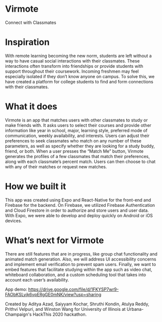# Virmote
Connect with Classmates

# Inspiration
With remote learning becoming the new norm, students are left without a way to have casual social interactions with their classmates. These interactions often transform into friendships or provide students with support throughout their coursework. Incoming freshmen may feel especially isolated if they don’t know anyone on campus. To solve this, we have created a platform for college students to find and form connections with their classmates.

# What it does
Virmote is an app that matches users with other classmates to study or make friends with. It asks users to select their courses and provide other information like year in school, major, learning style, preferred mode of communication, weekly availability, and interests. Users can adjust their preferences to seek classmates who match on any number of these parameters, as well as specify whether they are looking for a study buddy, friend, or both. When a user presses the “Match Me” button, Virmote generates the profiles of a few classmates that match their preferences, along with each classmate’s percent match. Users can then choose to chat with any of their matches or request new matches.

# How we built it
This app was created using Expo and React-Native for the front-end and Firebase for the backend. On Firebase, we utilized Firebase Authentication and Cloud Firestore in order to authorize and store users and user data. With Expo, we were able to develop and deploy quickly on Android or iOS devices.

# What’s next for Virmote
There are still features that are in progress, like group chat functionality and animated match generation. Also, we will address UI accessibility concerns and implement email verification to prevent spam users. Finally, we want to embed features that facilitate studying within the app such as video chat, whiteboard collaboration, and a custom scheduling tool that takes into account each user’s availability.

App demo: https://drive.google.com/file/d/1FKYSP7wr9-FAObKSLyjk6vpERgGE0mNK/view?usp=sharing

Created by Aditya Azad, Saiyyam Kochar, Shruthi Kondin, Atulya Reddy, Prithvi Velpuri, and Winston Wang for University of Illinois at Urbana-Champaign's HackThis 2020 hackathon.

